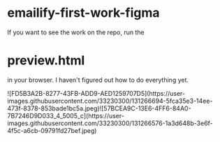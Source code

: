 # emailify-first-work-figma
<p>If you want to see the work on the repo, run the <h1>preview.html</h1> in your browser.  I haven't figured out how to do everything yet.</p>
![FD5B3A2B-8277-43FB-ADD9-AED1259707D5](https://user-images.githubusercontent.com/33230300/131266694-5fca35e3-14ee-473f-8378-853bade1bc5a.jpeg)![57BCEA9C-13E6-4FF6-84A0-7B7246D9D033_4_5005_c](https://user-images.githubusercontent.com/33230300/131266576-1a3d648b-3e6f-4f5c-a6cb-09791fd27bef.jpeg)
